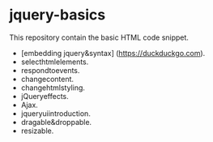 # jquery-basics

This repository contain the basic HTML code snippet.

- [embedding jquery&syntax] (https://duckduckgo.com).
- selecthtmlelements.
- respondtoevents.
- changecontent.
- changehtmlstyling.
- jQueryeffects.
- Ajax.
- jqueryuiintroduction.
- dragable&droppable.
- resizable.

